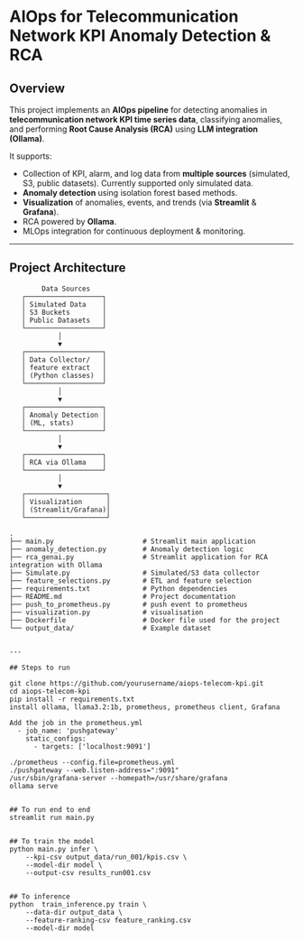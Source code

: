 # AIOps for Telecommunication Network KPI Anomaly Detection & RCA

## Overview
This project implements an **AIOps pipeline** for detecting anomalies in **telecommunication network KPI time series data**, classifying anomalies, and performing **Root Cause Analysis (RCA)** using **LLM integration (Ollama)**.

It supports:
- Collection of KPI, alarm, and log data from **multiple sources** (simulated, S3, public datasets).  Currently supported only simulated data.
- **Anomaly detection** using isolation forest based methods.
- **Visualization** of anomalies, events, and trends (via **Streamlit** & **Grafana**).
- RCA powered by **Ollama**.
- MLOps integration for continuous deployment & monitoring.

---

## Project Architecture
```plaintext
        Data Sources
   ┌───────────────────┐
   │ Simulated Data    │
   │ S3 Buckets        │
   │ Public Datasets   │
   └───────────────────┘
            │
            ▼
   ┌───────────────────┐
   │ Data Collector/   │
   │ feature extract   │
   │ (Python classes)  │
   └───────────────────┘
            │
            ▼
   ┌───────────────────┐
   │ Anomaly Detection │
   │ (ML, stats)       │
   └───────────────────┘
            │
            ▼
   ┌───────────────────┐
   │ RCA via Ollama    │
   └───────────────────┘
            │
            ▼
   ┌────────────────────┐
   │ Visualization      │
   │ (Streamlit/Grafana)│
   └────────────────────┘

.
├── main.py                      # Streamlit main application
├── anomaly_detection.py         # Anomaly detection logic
├── rca_genai.py                 # Streamlit application for RCA integration with Ollama
├── Simulate.py                  # Simulated/S3 data collector
├── feature_selections.py        # ETL and feature selection
├── requirements.txt             # Python dependencies
├── README.md                    # Project documentation
├── push_to_prometheus.py        # push event to prometheus
├── visualization.py             # visualisation
├── Dockerfile                   # Docker file used for the project
└── output_data/                 # Example dataset
 

---

## Steps to run

git clone https://github.com/yourusername/aiops-telecom-kpi.git
cd aiops-telecom-kpi
pip install -r requirements.txt
install ollama, llama3.2:1b, prometheus, prometheus client, Grafana 

Add the job in the prometheus.yml
  - job_name: 'pushgateway'
    static_configs:
      - targets: ['localhost:9091']

./prometheus --config.file=prometheus.yml
./pushgateway --web.listen-address=":9091"
/usr/sbin/grafana-server --homepath=/usr/share/grafana
ollama serve


## To run end to end
streamlit run main.py


## To train the model
python main.py infer \
    --kpi-csv output_data/run_001/kpis.csv \
    --model-dir model \
    --output-csv results_run001.csv


## To inference
python  train_inference.py train \
	--data-dir output_data \
	--feature-ranking-csv feature_ranking.csv 
	--model-dir model
